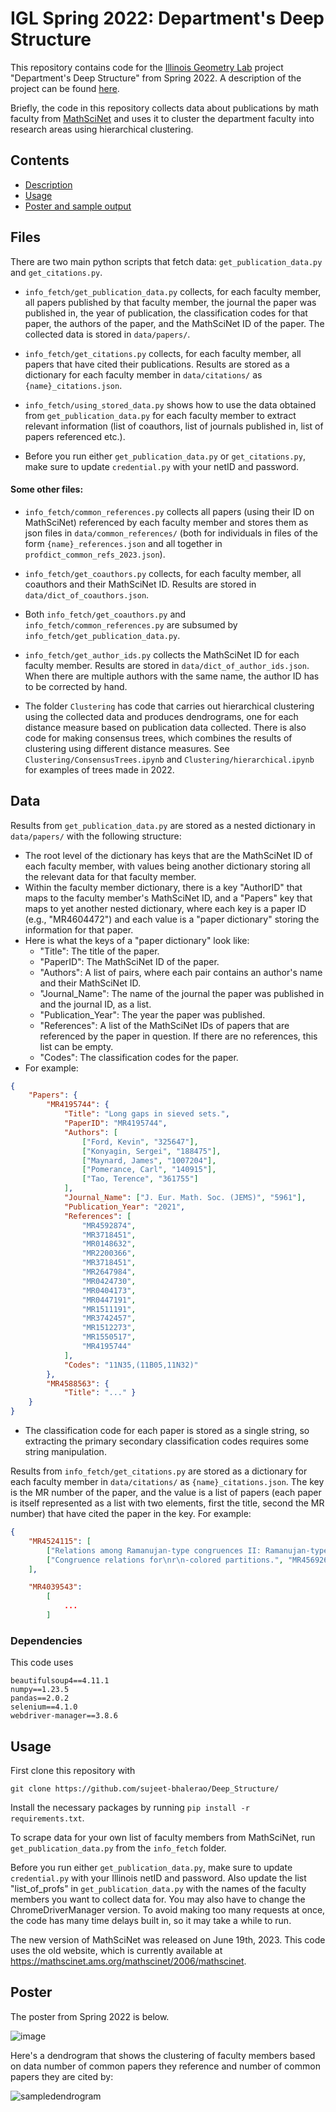 # IGL Spring 2022: Department's Deep Structure
This repository contains code for the [Illinois Geometry Lab](https://math.illinois.edu/research/igl) project "Department's Deep Structure" from Spring 2022. A description of the project can be found [here](https://ymb.web.illinois.edu/teaching/igl-projects-s22/).

Briefly, the code in this repository collects data about publications by math faculty from [MathSciNet](https://mathscinet.ams.org/mathscinet/index.html) and uses it to cluster the department faculty into research areas using hierarchical clustering. 

## Contents
- [Description](##Files)
- [Usage](#usage)
- [Poster and sample output](#poster)

## Files
There are two main python scripts that fetch data: `get_publication_data.py` and `get_citations.py`.

- `info_fetch/get_publication_data.py` collects, for each faculty member, all papers published by that faculty member, the journal the paper was published in, the year of publication, the classification codes for that paper, the authors of the paper, and the MathSciNet ID of the paper. The collected data is stored in `data/papers/`. 

- `info_fetch/get_citations.py` collects, for each faculty member, all papers that have cited their publications. Results are stored as a dictionary for each faculty member in `data/citations/` as  `{name}_citations.json`. 
    
- `info_fetch/using_stored_data.py` shows how to use the data obtained from `get_publication_data.py` for each faculty member to extract relevant information (list of coauthors, list of journals published in, list of papers referenced etc.).

- Before you run either `get_publication_data.py` or `get_citations.py`, make sure to update `credential.py` with your netID and password.

#### Some other files:

- `info_fetch/common_references.py` collects all papers (using their ID on MathSciNet) referenced by each faculty member and stores them as json files in `data/common_references/` (both for individuals in files of the form `{name}_references.json` and all together in `profdict_common_refs_2023.json`). 

- `info_fetch/get_coauthors.py` collects, for each faculty member, all coauthors and their MathSciNet ID. Results are stored in `data/dict_of_coauthors.json`.

* Both `info_fetch/get_coauthors.py` and `info_fetch/common_references.py` are subsumed by `info_fetch/get_publication_data.py`.


- `info_fetch/get_author_ids.py` collects the MathSciNet ID for each faculty member. Results are stored in `data/dict_of_author_ids.json`. When there are multiple authors with the same name, the author ID has to be corrected by hand.

- The folder `Clustering` has code that carries out hierarchical clustering using the collected data and produces dendrograms, one for each distance measure based on publication data collected. There is also code for making consensus trees, which combines the results of clustering using different distance measures. See `Clustering/ConsensusTrees.ipynb` and `Clustering/hierarchical.ipynb` for examples of trees made in 2022.

## Data

Results from `get_publication_data.py` are stored as a nested dictionary in `data/papers/` with the following structure:

- The root level of the dictionary has keys that are the MathSciNet ID of each faculty member, with values being another dictionary storing all the relevant data for that faculty member.
- Within the faculty member dictionary, there is a key "AuthorID" that maps to the faculty member's MathSciNet ID, and a "Papers" key that maps to yet another nested dictionary, where each key is a paper ID (e.g., "MR4604472") and each value is a "paper dictionary" storing the information for that paper.
- Here is what the keys of a "paper dictionary" look like:
    * "Title": The title of the paper.
    * "PaperID": The MathSciNet ID of the paper.
    * "Authors": A list of pairs, where each pair contains an author's name and their MathSciNet ID.
    * "Journal_Name": The name of the journal the paper was published in and the journal ID, as a list.
    * "Publication_Year": The year the paper was published.
    * "References": A list of the MathSciNet IDs of papers that are referenced by the paper in question. If there are no references, this list can be empty.
    * "Codes": The classification codes for the paper.
- For example: 
```json
{
    "Papers": {
        "MR4195744": {
            "Title": "Long gaps in sieved sets.",
            "PaperID": "MR4195744",
            "Authors": [
                ["Ford, Kevin", "325647"],
                ["Konyagin, Sergei", "188475"],
                ["Maynard, James", "1007204"],
                ["Pomerance, Carl", "140915"],
                ["Tao, Terence", "361755"]
            ],
            "Journal_Name": ["J. Eur. Math. Soc. (JEMS)", "5961"],
            "Publication_Year": "2021",
            "References": [
                "MR4592874",
                "MR3718451",
                "MR0148632",
                "MR2200366",
                "MR3718451",
                "MR2647984",
                "MR0424730",
                "MR0404173",
                "MR0447191",
                "MR1511191",
                "MR3742457",
                "MR1512273",
                "MR1550517",
                "MR4195744"
            ],
            "Codes": "11N35,(11B05,11N32)"
        },
        "MR4588563": { 
            "Title": "..." }
    }
}
```

- The classification code for each paper is stored as a single string, so extracting the primary secondary classification codes requires some string manipulation.

 Results from `info_fetch/get_citations.py` are stored as a dictionary for each faculty member in `data/citations/` as  `{name}_citations.json`. The key is the MR number of the paper, and the value is a list of papers (each paper is itself represented as a list with two elements, first the title, second the MR number) that have cited the paper in the key. For example:

```json
{
    "MR4524115": [
        ["Relations among Ramanujan-type congruences II: Ramanujan-type congruences in half-integral weights.", "MR4587277"], 
        ["Congruence relations for\nr\n-colored partitions.", "MR4569268"]
    ],     

    "MR4039543": 
        [
            ...
        ]
```



### Dependencies

This code uses 
```
beautifulsoup4==4.11.1
numpy==1.23.5
pandas==2.0.2
selenium==4.1.0
webdriver-manager==3.8.6
```
## Usage

First clone this repository with 

```
git clone https://github.com/sujeet-bhalerao/Deep_Structure/
```

Install the necessary packages by running `pip install -r requirements.txt`.

To scrape data for your own list of faculty members from MathSciNet, run `get_publication_data.py` from the `info_fetch` folder.

Before you run either `get_publication_data.py`, make sure to update `credential.py` with your Illinois netID and password. Also update the list "list_of_profs" in `get_publication_data.py` with the names of the faculty members you want to collect data for. You may also have to change the ChromeDriverManager version. To avoid making too many requests at once, the code has many time delays built in, so it may take a while to run. 

The new version of MathSciNet was released on June 19th, 2023. This code uses the old website, which is currently available at https://mathscinet.ams.org/mathscinet/2006/mathscinet. 
## Poster

The poster from Spring 2022 is below. 

![image](https://github.com/sujeet-bhalerao/Deep_Structure/blob/main/Image/poster.png)

Here's a dendrogram that shows the clustering of faculty members based on data number of common papers they reference and number of common papers they are cited by:

![sampledendrogram](https://github.com/sujeet-bhalerao/Deep_Structure/blob/main/Clustering/norm_comm_refs_joint_cit.png)
